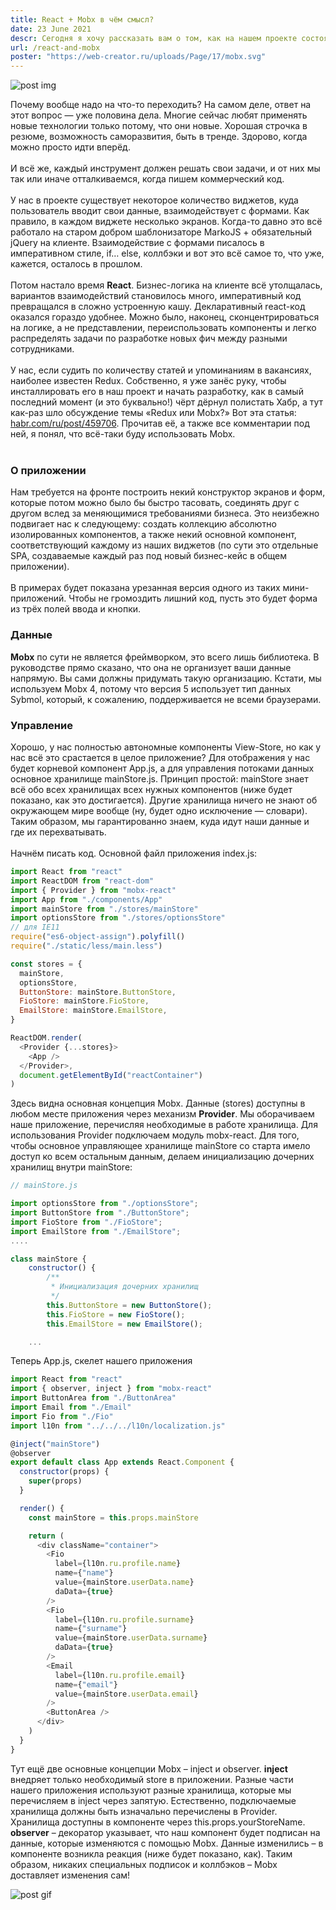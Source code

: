 ```yaml
---
title: React + Mobx в чём смысл?
date: 23 June 2021
descr: Сегодня я хочу рассказать вам о том, как на нашем проекте состоялся переход на Mobx, какие преимущества это даёт.
url: /react-and-mobx
poster: "https://web-creator.ru/uploads/Page/17/mobx.svg"
---
```


<img src="https://habrastorage.org/r/w1560/webt/lv/he/d2/lvhed2wb-qbln7ffhw3_e9ljj0e.png" alt="post img" />

Почему вообще надо на что-то переходить? На самом деле, ответ на этот вопрос — уже половина дела. Многие сейчас любят применять новые технологии только потому, что они новые. Хорошая строчка в резюме, возможность саморазвития, быть в тренде. Здорово, когда можно просто идти вперёд.
<br/>
<br/>
И всё же, каждый инструмент должен решать свои задачи, и от них мы так или иначе отталкиваемся, когда пишем коммерческий код.
<br/>
<br/>
У нас в проекте существует некоторое количество виджетов, куда пользователь вводит свои данные, взаимодействует с формами. Как правило, в каждом виджете несколько экранов. Когда-то давно это всё работало на старом добром шаблонизаторе MarkoJS + обязательный jQuery на клиенте. Взаимодействие с формами писалось в императивном стиле, if… else, коллбэки и вот это всё самое то, что уже, кажется, осталось в прошлом.
<br/>
<br/>
Потом настало время <b>React</b>. Бизнес-логика на клиенте всё утолщалась, вариантов взаимодействий становилось много, императивный код превращался в сложно устроенную кашу. Декларативный react-код оказался гораздо удобнее. Можно было, наконец, сконцентрироваться на логике, а не представлении, переиспользовать компоненты и легко распределять задачи по разработке новых фич между разными сотрудниками.
<br/>
<br/>
У нас, если судить по количеству статей и упоминаниям в вакансиях, наиболее известен Redux. Собственно, я уже занёс руку, чтобы инсталлировать его в наш проект и начать разработку, как в самый последний момент (и это буквально!) чёрт дёрнул полистать Хабр, а тут как-раз шло обсуждение темы «Redux или Mobx?» Вот эта статья: <a href="habr.com/ru/post/459706" >habr.com/ru/post/459706</a>. Прочитав её, а также все комментарии под ней, я понял, что всё-таки буду использовать Mobx.
<br/>
<br/>

<h3>О приложении</h3>
Нам требуется на фронте построить некий конструктор экранов и форм, которые потом можно было бы быстро тасовать, соединять друг с другом вслед за меняющимися требованиями бизнеса. Это неизбежно подвигает нас к следующему: создать коллекцию абсолютно изолированных компонентов, а также некий основной компонент, соответствующий каждому из наших виджетов (по сути это отдельные SPA, создаваемые каждый раз под новый бизнес-кейс в общем приложении).
<br/>
<br/>
В примерах будет показана урезанная версия одного из таких мини-приложений. Чтобы не громоздить лишний код, пусть это будет форма из трёх полей ввода и кнопки.

<h3>Данные</h3>

<b>Mobx</b> по сути не является фреймворком, это всего лишь библиотека. В руководстве прямо сказано, что она не организует ваши данные напрямую. Вы сами должны придумать такую организацию. Кстати, мы используем Mobx 4, потому что версия 5 использует тип данных Sybmol, который, к сожалению, поддерживается не всеми браузерами.

<h3>Управление</h3>

Хорошо, у нас полностью автономные компоненты View-Store, но как у нас всё это срастается в целое приложение? Для отображения у нас будет корневой компонент App.js, а для управления потоками данных основное хранилище mainStore.js. Принцип простой: mainStore знает всё обо всех хранилищах всех нужных компонентов (ниже будет показано, как это достигается). Другие хранилища ничего не знают об окружающем мире вообще (ну, будет одно исключение — словари). Таким образом, мы гарантированно знаем, куда идут наши данные и где их перехватывать.
<br/>
<br/>
Начнём писать код. Основной файл приложения index.js:

```javascript
import React from "react"
import ReactDOM from "react-dom"
import { Provider } from "mobx-react"
import App from "./components/App"
import mainStore from "./stores/mainStore"
import optionsStore from "./stores/optionsStore"
// для IE11
require("es6-object-assign").polyfill()
require("./static/less/main.less")

const stores = {
  mainStore,
  optionsStore,
  ButtonStore: mainStore.ButtonStore,
  FioStore: mainStore.FioStore,
  EmailStore: mainStore.EmailStore,
}

ReactDOM.render(
  <Provider {...stores}>
    <App />
  </Provider>,
  document.getElementById("reactContainer")
)
```

Здесь видна основная концепция Mobx. Данные (stores) доступны в любом месте приложения через механизм <b>Provider</b>. Мы оборачиваем наше приложение, перечисляя необходимые в работе хранилища. Для использования Provider подключаем модуль mobx-react. Для того, чтобы основное управляющее хранилище mainStore со старта имело доступ ко всем остальным данным, делаем инициализацию дочерних хранилищ внутри mainStore:

```javascript
// mainStore.js

import optionsStore from "./optionsStore";
import ButtonStore from "./ButtonStore";
import FioStore from "./FioStore";
import EmailStore from "./EmailStore";
....

class mainStore {
    constructor() {
        /**
         * Инициализация дочерних хранилищ
         */
        this.ButtonStore = new ButtonStore();
        this.FioStore = new FioStore();
        this.EmailStore = new EmailStore();

    ...
```

Теперь App.js, скелет нашего приложения

```javascript
import React from "react"
import { observer, inject } from "mobx-react"
import ButtonArea from "./ButtonArea"
import Email from "./Email"
import Fio from "./Fio"
import l10n from "../../../l10n/localization.js"

@inject("mainStore")
@observer
export default class App extends React.Component {
  constructor(props) {
    super(props)
  }

  render() {
    const mainStore = this.props.mainStore

    return (
      <div className="container">
        <Fio
          label={l10n.ru.profile.name}
          name={"name"}
          value={mainStore.userData.name}
          daData={true}
        />
        <Fio
          label={l10n.ru.profile.surname}
          name={"surname"}
          value={mainStore.userData.surname}
          daData={true}
        />
        <Email
          label={l10n.ru.profile.email}
          name={"email"}
          value={mainStore.userData.email}
        />
        <ButtonArea />
      </div>
    )
  }
}
```

Тут ещё две основные концепции Mobx – inject и observer.
<b>inject</b> внедряет только необходимый store в приложении. Разные части нашего приложения используют разные хранилища, которые мы перечисляем в inject через запятую. Естественно, подключаемые хранилища должны быть изначально перечислены в Provider. Хранилища доступны в компоненте через this.props.yourStoreName.
<b>observer</b> – декоратор указывает, что наш компонент будет подписан на данные, которые изменяются с помощью Mobx. Данные изменились – в компоненте возникла реакция (ниже будет показано, как). Таким образом, никаких специальных подписок и коллбэков – Mobx доставляет изменения сам!

<img src="https://media.giphy.com/media/MT5UUV1d4CXE2A37Dg/giphy.gif" alt="post gif" />
